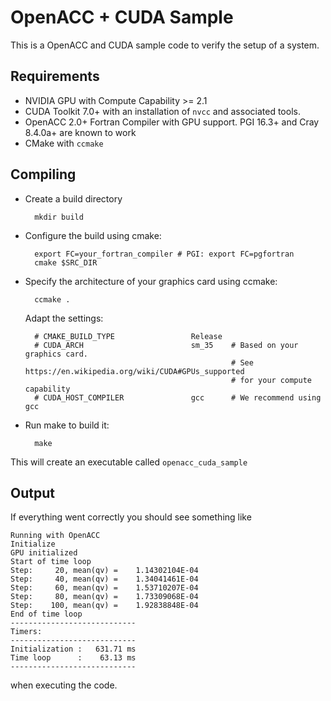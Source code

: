 # OpenACC + CUDA Sample
This is a OpenACC and CUDA sample code to verify the setup of a system.

## Requirements

- NVIDIA GPU with Compute Capability >= 2.1
- CUDA Toolkit 7.0+ with an installation of `nvcc` and associated tools.
- OpenACC 2.0+ Fortran Compiler with GPU support. PGI 16.3+ and Cray 8.4.0a+ are known to work
- CMake with `ccmake`

## Compiling

- Create a build directory

        mkdir build

- Configure the build using cmake:

        export FC=your_fortran_compiler # PGI: export FC=pgfortran
        cmake $SRC_DIR

- Specify the architecture of your graphics card using ccmake:

        ccmake .

  Adapt the settings:

	    # CMAKE_BUILD_TYPE				   Release
	    # CUDA_ARCH                        sm_35	# Based on your graphics card. 
	    											# See https://en.wikipedia.org/wiki/CUDA#GPUs_supported 
	    											# for your compute capability
	    # CUDA_HOST_COMPILER               gcc      # We recommend using gcc


- Run make to build it:

        make

This will create an executable called `openacc_cuda_sample`

## Output

If everything went correctly you should see something like

	Running with OpenACC
	Initialize
	GPU initialized
	Start of time loop
	Step:     20, mean(qv) =    1.14302104E-04
	Step:     40, mean(qv) =    1.34041461E-04
	Step:     60, mean(qv) =    1.53710207E-04
	Step:     80, mean(qv) =    1.73309068E-04
	Step:    100, mean(qv) =    1.92838848E-04
	End of time loop
	----------------------------
	Timers:
	----------------------------
	Initialization :   631.71 ms
	Time loop      :    63.13 ms
	----------------------------

when executing the code.
